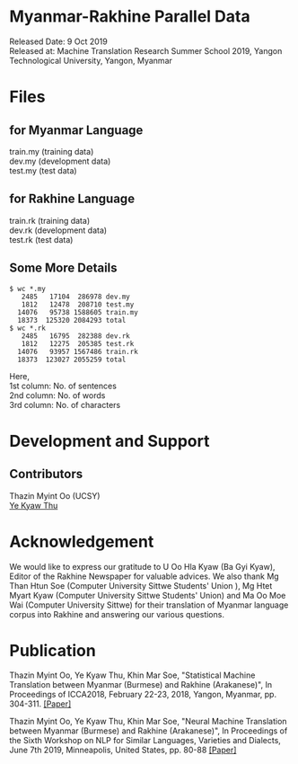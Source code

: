 # Myanmar-Rakhine Parallel Data

Released Date: 9 Oct 2019  
Released at: Machine Translation Research Summer School 2019, Yangon Technological University, Yangon, Myanmar  

# Files

## for Myanmar Language
train.my (training data)  
dev.my (development data)  
test.my (test data)  

## for Rakhine Language
train.rk (training data)  
dev.rk (development data)  
test.rk (test data)  

## Some More Details

```
$ wc *.my
   2485   17104  286978 dev.my
   1812   12478  208710 test.my
  14076   95738 1588605 train.my
  18373  125320 2084293 total
$ wc *.rk
   2485   16795  282388 dev.rk
   1812   12275  205385 test.rk
  14076   93957 1567486 train.rk
  18373  123027 2055259 total
```

Here,  
1st column: No. of sentences  
2nd column: No. of words  
3rd column: No. of characters  


# Development and Support
## Contributors
Thazin Myint Oo (UCSY)  
[Ye Kyaw Thu](https://sites.google.com/site/yekyawthunlp/)  

# Acknowledgement

We would like to express our gratitude to U Oo Hla Kyaw (Ba Gyi Kyaw), Editor of the Rakhine Newspaper for valuable advices. We also thank Mg Than Htun Soe (Computer University Sittwe Students' Union ), Mg Htet Myart Kyaw (Computer University Sittwe Students' Union) and Ma Oo Moe Wai (Computer University Sittwe) for their translation of Myanmar language corpus into Rakhine and answering our various questions.  

# Publication

Thazin Myint Oo, Ye Kyaw Thu, Khin Mar Soe, "Statistical Machine Translation between Myanmar (Burmese) and Rakhine (Arakanese)", In Proceedings of ICCA2018, February 22-23, 2018, Yangon, Myanmar, pp. 304-311. [[Paper]](https://github.com/ye-kyaw-thu/papers/blob/master/ICCA2018/16050.camrea-ready.pdf)  

Thazin Myint Oo, Ye Kyaw Thu, Khin Mar Soe, "Neural Machine Translation between Myanmar (Burmese) and Rakhine (Arakanese)", In Proceedings of the Sixth Workshop on NLP for Similar Languages, Varieties and Dialects, June 7th 2019, Minneapolis, United States, pp. 80-88 [[Paper]](http://web.science.mq.edu.au/~smalmasi/vardial6/pdf/W19-1408.pdf?fbclid=IwAR1KJfIZsV4__HY3z84YrIfUf3dtL8BHYRXpuBtlI5yFIisD1kuUx3RS14w)  



